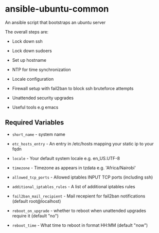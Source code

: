 # ansible-ubuntu-common
An ansible script that bootstraps an ubuntu server

The overall steps are:

- Lock down ssh

- Lock down sudoers

- Set up hostname

- NTP for time synchronization

- Locale configuration

- Firewall setup with fail2ban to block ssh bruteforce attempts

- Unattended security upgrades

- Useful tools e.g emacs

## Required Variables

- `short_name` - system name

- `etc_hosts_entry` - An entry in /etc/hosts mapping your static ip to your fqdn

- `locale` - Your default system locale e.g. en_US.UTF-8

- `timezone` - Timezone as appears in tzdata e.g. 'Africa/Nairobi'

- `allowed_tcp_ports` - Allowed iptables INPUT TCP ports (including ssh)

- `additional_iptables_rules` - A list of additional iptables rules

- `fail2ban_mail_recipient` - Mail recepient for fail2ban notifications (default root@localhost)

- `reboot_on_upgrade` - whether to reboot when unattended upgrades require it (default "no")

- `reboot_time` - What time to reboot in format HH:MM (default "now")
